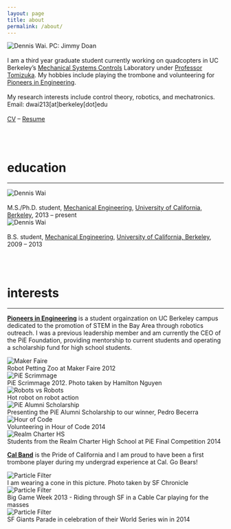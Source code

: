 ```yaml
---
layout: page
title: about
permalink: /about/
---
```


<div class="img_row">
	<img class="col one right" src="{{ site.baseurl }}/static/about/profile.jpg" alt="Dennis Wai. PC: Jimmy Doan" />
	<br/><br/>
	I am a third year graduate student currently working on quadcopters in UC Berkeley’s <a href="http://msc.berkeley.edu/">Mechanical Systems Controls</a> Laboratory under <a href="http://msc.berkeley.edu/people/tomizuka.html">Professor Tomizuka</a>. My hobbies include playing the trombone and volunteering for <a href="https://pioneers.berkeley.edu">Pioneers in Engineering</a>.
	<br/><br/>
	My research interests include control theory, robotics, and mechatronics.  
	<br/>
	Email: dwai213[at]berkeley[dot]edu
	<br/><br/>
	<a href="{{ site.baseurl }}/static/files/cv.pdf">CV</a> &ndash; <a href="{{ site.baseurl }}/static/files/resume.pdf">Resume</a>
</div>

<br><br>

# education
---
<div class="seal_row">
	<img class="contain_col seal left" src="{{ site.baseurl }}/static/about/ucb_seal2.png" alt="Dennis Wai" />
	<br/><br/>
	M.S./Ph.D. student, <a href="http://me.berkeley.edu/">Mechanical Engineering</a>, <a href="http://berkeley.edu/index.html">University of California, Berkeley</a>, 2013 &ndash; present
</div>

<div class="seal_row">
	<img class="contain_col seal left" src="{{ site.baseurl }}/static/about/ucb_seal.png" alt="Dennis Wai" />
	<br/><br/>
	B.S. student, <a href="http://me.berkeley.edu/">Mechanical Engineering</a>, <a href="http://berkeley.edu/index.html">University of California, Berkeley</a>, 2009 &ndash; 2013
</div>

<br><br>

# interests
---
[**Pioneers in Engineering**](https://pioneers.berkeley.edu/home/) is a student orgainzation on UC Berkeley campus dedicated to the promotion of STEM in the Bay Area through robotics outreach. I was a previous leadership member and am currently the CEO of the PiE Foundation, providing mentorship to current students and operating a scholarship fund for high school students.

<div class="multiple-items">
	<div class=""><img src="{{ site.baseurl }}/static/about/pie1.jpg" alt="Maker Faire">
		<div class="slide_caption">Robot Petting Zoo at Maker Faire 2012</div>
	</div>
	<div><img src="{{ site.baseurl }}/static/about/pie2.jpg" alt="PiE Scrimmage">
		<div class="slide_caption">PiE Scrimmage 2012. Photo taken by Hamilton Nguyen</div>
	</div>
	<div><img src="{{ site.baseurl }}/static/about/pie3.jpg" alt="Robots vs Robots">
		<div class="slide_caption">Hot robot on robot action</div>
	</div>
	<div><img src="{{ site.baseurl }}/static/about/pie4.jpg" alt="PiE Alumni Scholarship">
		<div class="slide_caption">Presenting the PiE Alumni Scholarship to our winner, Pedro Becerra</div>
	</div>
	<div><img src="{{ site.baseurl }}/static/about/pie5.jpg" alt="Hour of Code">
		<div class="slide_caption">Volunteering in Hour of Code 2014</div>
	</div>
	<div><img src="{{ site.baseurl }}/static/about/pie6.jpg" alt="Realm Charter HS">
		<div class="slide_caption">Students from the Realm Charter High School at PiE Final Competition 2014</div>
	</div>
</div>

<script type="text/javascript">
$(document).ready(function(){
  $('.multiple-items').slick({
  	dots: true,
	infinite: false,
	slidesToShow: 1,
	slidesToScroll: 1,
  });
});
</script>

[**Cal Band**](http://calband.berkeley.edu/) is the Pride of California and I am proud to have been a first trombone player during my undergrad experience at Cal. Go Bears!

<div class="multiple-items2">
	<div class=""><img src="{{ site.baseurl }}/static/about/calband1.jpg" alt="Particle Filter">
		<div class="slide_caption">I am wearing a cone in this picture. Photo taken by SF Chronicle</div>
	</div>
	<div class=""><img src="{{ site.baseurl }}/static/about/calband2.jpg" alt="Particle Filter">
		<div class="slide_caption">Big Game Week 2013 - Riding through SF in a Cable Car playing for the masses</div>
	</div>
	<div class=""><img src="{{ site.baseurl }}/static/about/calband3.jpg" alt="Particle Filter">
		<div class="slide_caption">SF Giants Parade in celebration of their World Series win in 2014</div>
	</div>
</div>

<script type="text/javascript">
$(document).ready(function(){
  $('.multiple-items2').slick({
  	dots: true,
	infinite: false,
	slidesToShow: 1,
	slidesToScroll: 1,
	adaptiveHeight: true,
  });
});
</script>


